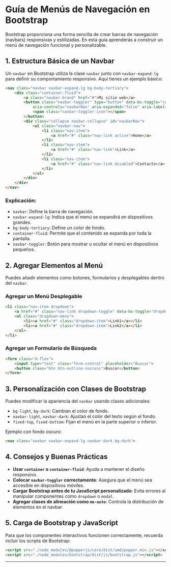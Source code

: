 # Guía de Menús de Navegación en Bootstrap

Bootstrap proporciona una forma sencilla de crear barras de navegación (navbars) responsivas y estilizadas. En esta guía aprenderás a construir un menú de navegación funcional y personalizable.

## 1. Estructura Básica de un Navbar

Un `navbar` en Bootstrap utiliza la clase `navbar` junto con `navbar-expand-lg` para definir su comportamiento responsivo. Aquí tienes un ejemplo básico:

```html
<nav class="navbar navbar-expand-lg bg-body-tertiary">
    <div class="container-fluid">
        <a class="navbar-brand" href="#">Mi sitio web</a>
        <button class="navbar-toggler" type="button" data-bs-toggle="collapse" data-bs-target="#navbarNav"
            aria-controls="navbarNav" aria-expanded="false" aria-label="Toggle navigation">
            <span class="navbar-toggler-icon"></span>
        </button>
        <div class="collapse navbar-collapse" id="navbarNav">
            <ul class="navbar-nav">
                <li class="nav-item">
                    <a href="#" class="nav-link active">Home</a>
                </li>
                <li class="nav-item">
                    <a href="#" class="nav-link">Link</a>
                </li>
                <li class="nav-item">
                    <a href="#" class="nav-link disabled">Contacto</a>
                </li>
            </ul>
        </div>
    </div>
</nav>
```

### Explicación:
- `navbar`: Define la barra de navegación.
- `navbar-expand-lg`: Indica que el menú se expandirá en dispositivos grandes.
- `bg-body-tertiary`: Define un color de fondo.
- `container-fluid`: Permite que el contenido se expanda por toda la pantalla.
- `navbar-toggler`: Botón para mostrar u ocultar el menú en dispositivos pequeños.

## 2. Agregar Elementos al Menú

Puedes añadir elementos como botones, formularios y desplegables dentro del `navbar`.

### Agregar un Menú Desplegable

```html
<li class="nav-item dropdown">
    <a href="#" class="nav-link dropdown-toggle" data-bs-toggle="dropdown">Desplegable</a>
    <ul class="dropdown-menu">
        <li><a href="#" class="dropdown-item">Link1</a></li>
        <li><a href="#" class="dropdown-item">Link2</a></li>
    </ul>
</li>
```

### Agregar un Formulario de Búsqueda

```html
<form class="d-flex">
    <input type="text" class="form-control" placeholder="Buscar">
    <button class="btn btn-outline-success">Buscar</button>
</form>
```

## 3. Personalización con Clases de Bootstrap

Puedes modificar la apariencia del `navbar` usando clases adicionales:
- `bg-light`, `bg-dark`: Cambian el color de fondo.
- `navbar-light`, `navbar-dark`: Ajustan el color del texto según el fondo.
- `fixed-top`, `fixed-bottom`: Fijan el menú en la parte superior o inferior.

Ejemplo con fondo oscuro:

```html
<nav class="navbar navbar-expand-lg navbar-dark bg-dark">
```

## 4. Consejos y Buenas Prácticas

- **Usar `container` o `container-fluid`**: Ayuda a mantener el diseño responsivo.
- **Colocar `navbar-toggler` correctamente**: Asegura que el menú sea accesible en dispositivos móviles.
- **Cargar Bootstrap antes de tu JavaScript personalizado**: Evita errores al manipular componentes como `dropdown` o `modal`.
- **Agregar clases de alineación como `me-auto`**: Controla la distribución de elementos en el navbar.

## 5. Carga de Bootstrap y JavaScript

Para que los componentes interactivos funcionen correctamente, recuerda incluir los scripts de Bootstrap:

```html
<script src="./node_modules/@popperjs/core/dist/umd/popper.min.js"></script>
<script src="./node_modules/bootstrap/dist/js/bootstrap.js"></script>
```

---


